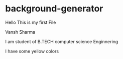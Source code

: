 # background-generator
Hello This is my first File

Vansh Sharma

I am student of B.TECH computer science Enginnering 

I have some  yellow colors